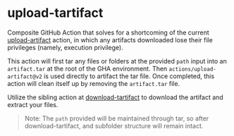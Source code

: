 # upload-tartifact

Composite GitHub Action that solves for a shortcoming of the current [upload-artifact](https://github.com/actions/upload-artifact) action, in which any artifacts downloaded lose their file privileges (namely, execution privilege).

This action will first tar any files or folders at the provided `path` input into an `artifact.tar` at the root of the GHA environment. Then `actions/upload-artifact@v2` is used directly to artifact the tar file. Once completed, this action will clean itself up by removing the `artifact.tar` file.

Utilize the sibling action at [download-tartifact](https://github.com/alehechka/download-tartifact) to download the artifact and extract your files.

> Note: The `path` provided will be maintained through tar, so after download-tartifact, and subfolder structure will remain intact.
